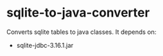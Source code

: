 # sqlite-to-java-converter
Converts sqlite tables to java classes.
It depends on:
 * sqlite-jdbc-3.16.1.jar

